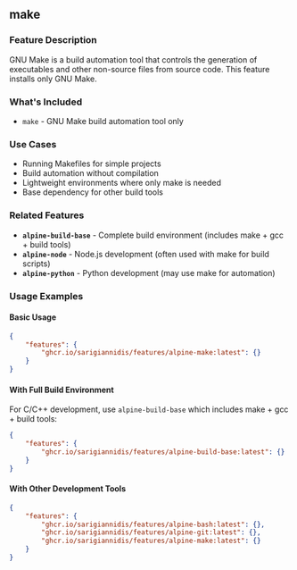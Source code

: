 ## make

### Feature Description

GNU Make is a build automation tool that controls the generation of executables and other non-source files from source code. This feature installs only GNU Make.

### What's Included

- `make` - GNU Make build automation tool only

### Use Cases

- Running Makefiles for simple projects
- Build automation without compilation
- Lightweight environments where only make is needed
- Base dependency for other build tools

### Related Features

- **`alpine-build-base`** - Complete build environment (includes make + gcc + build tools)
- **`alpine-node`** - Node.js development (often used with make for build scripts)
- **`alpine-python`** - Python development (may use make for automation)

### Usage Examples

#### Basic Usage
```json
{
    "features": {
        "ghcr.io/sarigiannidis/features/alpine-make:latest": {}
    }
}
```

#### With Full Build Environment
For C/C++ development, use `alpine-build-base` which includes make + gcc + build tools:
```json
{
    "features": {
        "ghcr.io/sarigiannidis/features/alpine-build-base:latest": {}
    }
}
```

#### With Other Development Tools
```json
{
    "features": {
        "ghcr.io/sarigiannidis/features/alpine-bash:latest": {},
        "ghcr.io/sarigiannidis/features/alpine-git:latest": {},
        "ghcr.io/sarigiannidis/features/alpine-make:latest": {}
    }
}
```
